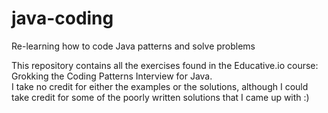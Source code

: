 # java-coding
Re-learning how to code Java patterns and solve problems

This repository contains all the exercises found in the Educative.io course: Grokking the Coding Patterns Interview for Java.  
I take no credit for either the examples or the solutions, although I could take credit for some of the poorly written solutions that I came up with :)


